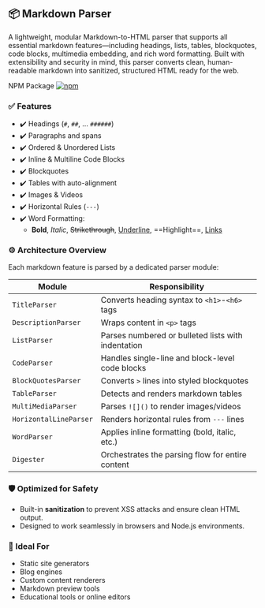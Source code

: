 ## 📦 Markdown Parser

A lightweight, modular Markdown-to-HTML parser that supports all essential markdown features—including headings, lists, tables, blockquotes, code blocks, multimedia embedding, and rich word formatting. Built with extensibility and security in mind, this parser converts clean, human-readable markdown into sanitized, structured HTML ready for the web.

NPM Package
<a href="https://www.npmjs.com/package/@gokulvaradan/markdown-parser"><img alt="npm" src="https://img.shields.io/badge/NPM-MarkdownParser-darkgreen?style=flat-rounded&logo=npm"></a>

### ✅ Features

- ✔️ Headings (`#`, `##`, … `######`)
- ✔️ Paragraphs and spans
- ✔️ Ordered & Unordered Lists
- ✔️ Inline & Multiline Code Blocks
- ✔️ Blockquotes
- ✔️ Tables with auto-alignment
- ✔️ Images & Videos
- ✔️ Horizontal Rules (`---`)
- ✔️ Word Formatting:
  - **Bold**, *Italic*, ~~Strikethrough~~, <u>Underline</u>, ==Highlight==, [Links](https://example.com)

### ⚙️ Architecture Overview

Each markdown feature is parsed by a dedicated parser module:

| Module               | Responsibility                                           |
|----------------------|----------------------------------------------------------|
| `TitleParser`        | Converts heading syntax to `<h1>`-`<h6>` tags             |
| `DescriptionParser`  | Wraps content in `<p>` tags                              |
| `ListParser`         | Parses numbered or bulleted lists with indentation       |
| `CodeParser`         | Handles single-line and block-level code blocks          |
| `BlockQuotesParser`  | Converts `>` lines into styled blockquotes               |
| `TableParser`        | Detects and renders markdown tables                      |
| `MultiMediaParser`   | Parses `![]()` to render images/videos                   |
| `HorizontalLineParser` | Renders horizontal rules from `---` lines             |
| `WordParser`         | Applies inline formatting (bold, italic, etc.)           |
| `Digester`           | Orchestrates the parsing flow for entire content         |

### 🛡️ Optimized for Safety

- Built-in **sanitization** to prevent XSS attacks and ensure clean HTML output.
- Designed to work seamlessly in browsers and Node.js environments.

### 🧩 Ideal For

- Static site generators
- Blog engines
- Custom content renderers
- Markdown preview tools
- Educational tools or online editors
